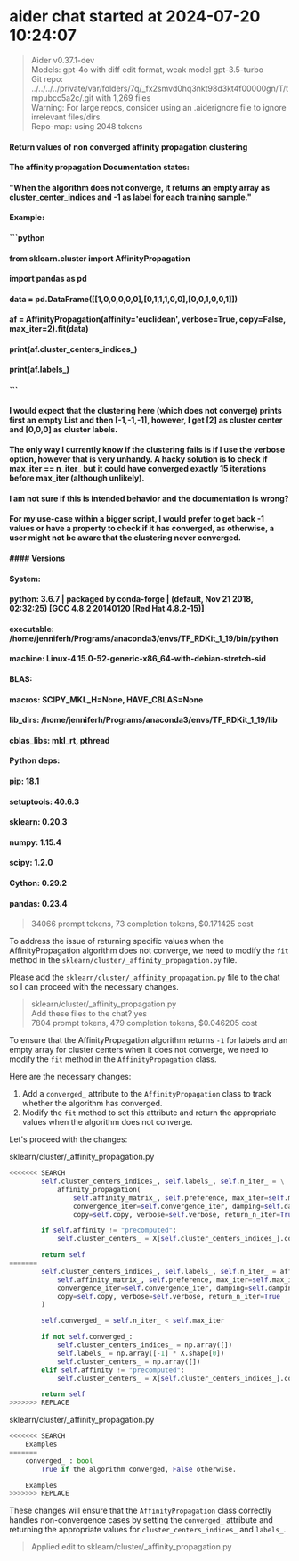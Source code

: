 
# aider chat started at 2024-07-20 10:24:07

> Aider v0.37.1-dev  
> Models: gpt-4o with diff edit format, weak model gpt-3.5-turbo  
> Git repo: ../../../../private/var/folders/7q/_fx2smvd0hq3nkt98d3kt4f00000gn/T/tmpubcc5a2c/.git with 1,269 files  
> Warning: For large repos, consider using an .aiderignore file to ignore irrelevant files/dirs.  
> Repo-map: using 2048 tokens  

#### Return values of non converged affinity propagation clustering  
#### The affinity propagation Documentation states:   
#### "When the algorithm does not converge, it returns an empty array as cluster_center_indices and -1 as label for each training sample."  
####   
#### Example:  
#### ```python  
#### from sklearn.cluster import AffinityPropagation  
#### import pandas as pd  
####   
#### data = pd.DataFrame([[1,0,0,0,0,0],[0,1,1,1,0,0],[0,0,1,0,0,1]])  
#### af = AffinityPropagation(affinity='euclidean', verbose=True, copy=False, max_iter=2).fit(data)  
####   
#### print(af.cluster_centers_indices_)  
#### print(af.labels_)  
####   
#### ```  
#### I would expect that the clustering here (which does not converge) prints first an empty List and then [-1,-1,-1], however, I get [2] as cluster center and [0,0,0] as cluster labels.   
#### The only way I currently know if the clustering fails is if I use the verbose option, however that is very unhandy. A hacky solution is to check if max_iter == n_iter_ but it could have converged exactly 15 iterations before max_iter (although unlikely).  
#### I am not sure if this is intended behavior and the documentation is wrong?  
####   
#### For my use-case within a bigger script, I would prefer to get back -1 values or have a property to check if it has converged, as otherwise, a user might not be aware that the clustering never converged.  
####   
####   
#### #### Versions  
#### System:  
####     python: 3.6.7 | packaged by conda-forge | (default, Nov 21 2018, 02:32:25)  [GCC 4.8.2 20140120 (Red Hat 4.8.2-15)]  
#### executable: /home/jenniferh/Programs/anaconda3/envs/TF_RDKit_1_19/bin/python  
####    machine: Linux-4.15.0-52-generic-x86_64-with-debian-stretch-sid  
#### BLAS:  
####     macros: SCIPY_MKL_H=None, HAVE_CBLAS=None  
####   lib_dirs: /home/jenniferh/Programs/anaconda3/envs/TF_RDKit_1_19/lib  
#### cblas_libs: mkl_rt, pthread  
#### Python deps:  
####     pip: 18.1  
####    setuptools: 40.6.3  
####    sklearn: 0.20.3  
####    numpy: 1.15.4  
####    scipy: 1.2.0  
####    Cython: 0.29.2  
####    pandas: 0.23.4  
####   
####  
> 34066 prompt tokens, 73 completion tokens, $0.171425 cost  

To address the issue of returning specific values when the AffinityPropagation algorithm does not converge, we need to modify the `fit` method in the `sklearn/cluster/_affinity_propagation.py` file.

Please add the `sklearn/cluster/_affinity_propagation.py` file to the chat so I can proceed with the necessary changes.

> sklearn/cluster/_affinity_propagation.py  
> Add these files to the chat? yes  
> 7804 prompt tokens, 479 completion tokens, $0.046205 cost  

To ensure that the AffinityPropagation algorithm returns `-1` for labels and an empty array for cluster centers when it does not converge, we need to modify the `fit` method in the `AffinityPropagation` class.

Here are the necessary changes:

1. Add a `converged_` attribute to the `AffinityPropagation` class to track whether the algorithm has converged.
2. Modify the `fit` method to set this attribute and return the appropriate values when the algorithm does not converge.

Let's proceed with the changes:

sklearn/cluster/_affinity_propagation.py
```python
<<<<<<< SEARCH
        self.cluster_centers_indices_, self.labels_, self.n_iter_ = \
            affinity_propagation(
                self.affinity_matrix_, self.preference, max_iter=self.max_iter,
                convergence_iter=self.convergence_iter, damping=self.damping,
                copy=self.copy, verbose=self.verbose, return_n_iter=True)

        if self.affinity != "precomputed":
            self.cluster_centers_ = X[self.cluster_centers_indices_].copy()

        return self
=======
        self.cluster_centers_indices_, self.labels_, self.n_iter_ = affinity_propagation(
            self.affinity_matrix_, self.preference, max_iter=self.max_iter,
            convergence_iter=self.convergence_iter, damping=self.damping,
            copy=self.copy, verbose=self.verbose, return_n_iter=True
        )

        self.converged_ = self.n_iter_ < self.max_iter

        if not self.converged_:
            self.cluster_centers_indices_ = np.array([])
            self.labels_ = np.array([-1] * X.shape[0])
            self.cluster_centers_ = np.array([])
        elif self.affinity != "precomputed":
            self.cluster_centers_ = X[self.cluster_centers_indices_].copy()

        return self
>>>>>>> REPLACE
```

sklearn/cluster/_affinity_propagation.py
```python
<<<<<<< SEARCH
    Examples
=======
    converged_ : bool
        True if the algorithm converged, False otherwise.

    Examples
>>>>>>> REPLACE
```

These changes will ensure that the `AffinityPropagation` class correctly handles non-convergence cases by setting the `converged_` attribute and returning the appropriate values for `cluster_centers_indices_` and `labels_`.

> Applied edit to sklearn/cluster/_affinity_propagation.py  
